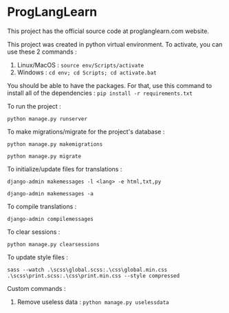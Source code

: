 # ProgLangLearn

This project has the official source code at proglanglearn.com website.

This project was created in python virtual environment. To activate, you can use these 2 commands :
1. Linux/MacOS : `source env/Scripts/activate`
2. Windows : `cd env; cd Scripts; cd activate.bat`

You should be able to have the packages. For that, use this command to install all of the dependencies : `pip install -r requirements.txt`

To run the project :
```
python manage.py runserver
```
To make migrations/migrate for the project's database :
```
python manage.py makemigrations
```
```
python manage.py migrate
```

To initialize/update files for translations :
```
django-admin makemessages -l <lang> -e html,txt,py
```
```
django-admin makemessages -a
```
To compile translations :
```
django-admin compilemessages
```
To clear sessions :
```
python manage.py clearsessions
```

To update style files :
```
sass --watch .\scss\global.scss:.\css\global.min.css .\scss\print.scss:.\css\print.min.css --style compressed
```

Custom commands :
1. Remove useless data : `python manage.py uselessdata`